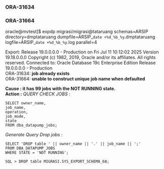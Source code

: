### **ORA-31634**
### **ORA-31664**


oracle@mvtest]$ expdp migrasi/migrasi@tataruang schemas=ARSIP directory=dmptataruang dumpfile=ARSIP_`date +%d_%b_%y`.dmptataruang logfile=ARSIP_`date +%d_%b_%y`.log parallel=4

Export: Release 19.0.0.0.0 - Production on Fri Jul 11 10:12:02 2025
Version 19.18.0.0.0
Copyright (c) 1982, 2019, Oracle and/or its affiliates.  All rights reserved.
Connected to: Oracle Database 19c Enterprise Edition Release 19.0.0.0.0 - Production <br>
ORA-31634: **job already exists** <br>
ORA-31664: **unable to construct unique job name when defaulted**

**Cause : it has 99 jobs with the NOT RUNNING state.** <br>
**Action :**
_QUERY CHECK JOBS_  : 
```
SELECT owner_name,
job_name,
operation,
job_mode,
state
FROM dba_datapump_jobs;
```
_Generate Query Drop jobs_  : 
```
SELECT 'DROP table ' || owner_name || '.' || job_name || ';'
FROM DBA_DATAPUMP_JOBS
WHERE STATE = 'NOT RUNNING';
```
```
SQL > DROP table MIGRASI.SYS_EXPORT_SCHEMA_68;
```
